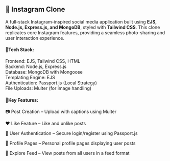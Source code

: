 <h2>📸 Instagram Clone</h2>

<p>A full-stack Instagram-inspired social media application built using <strong>EJS, Node.js, Express.js, and MongoDB</strong>, styled with <strong>Tailwind CSS</strong>. This clone replicates core Instagram features, providing a seamless photo-sharing and user interaction experience.</p>

<h4>🔧Tech Stack:</h4>

Frontend: EJS, Tailwind CSS, HTML<br/>
Backend: Node.js, Express.js<br/>
Database: MongoDB with Mongoose<br/>
Templating Engine: EJS<br/>
Authentication: Passport.js (Local Strategy)<br/>
File Uploads: Multer (for image handling)

<h4>🚀Key Features:</h4>

📷 Post Creation – Upload with captions using Multer

❤️ Like Feature – Like and unlike posts

👤 User Authentication – Secure login/register using Passport.js

🧾 Profile Pages – Personal profile pages displaying user posts

🧭 Explore Feed – View posts from all users in a feed format
